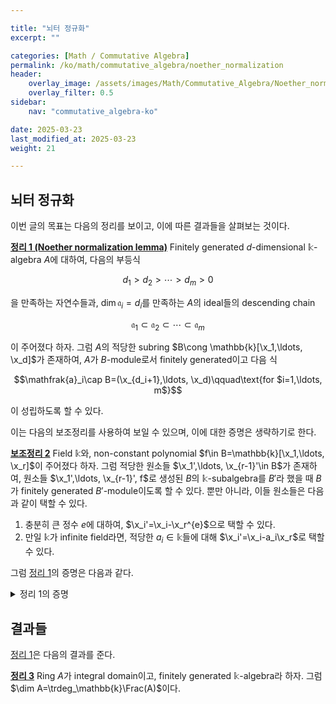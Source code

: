 ```yaml
---

title: "뇌터 정규화"
excerpt: ""

categories: [Math / Commutative Algebra]
permalink: /ko/math/commutative_algebra/noether_normalization
header:
    overlay_image: /assets/images/Math/Commutative_Algebra/Noether_normalization.png
    overlay_filter: 0.5
sidebar: 
    nav: "commutative_algebra-ko"

date: 2025-03-23
last_modified_at: 2025-03-23
weight: 21

---
```


## 뇌터 정규화

이번 글의 목표는 다음의 정리를 보이고, 이에 따른 결과들을 살펴보는 것이다. 

<div class="proposition" markdown="1">

<ins id="thm1">**정리 1 (Noether normalization lemma)**</ins> Finitely generated $d$-dimensional $\mathbb{k}$-algebra $A$에 대하여, 다음의 부등식

$$d_1>d_2>\cdots>d_m>0$$

을 만족하는 자연수들과, $\dim \mathfrak{a}_i=d_i$를 만족하는 $A$의 ideal들의 descending chain

$$\mathfrak{a}_1\subset \mathfrak{a}_2\subset\cdots\subset \mathfrak{a}_m$$

이 주어졌다 하자. 그럼 $A$의 적당한 subring $B\cong \mathbb{k}[\x_1,\ldots, \x_d]$가 존재하여, $A$가 $B$-module로서 finitely generated이고 다음 식

$$\mathfrak{a}_i\cap B=(\x_{d_i+1},\ldots, \x_d)\qquad\text{for $i=1,\ldots, m$}$$

이 성립하도록 할 수 있다. 

</div>

이는 다음의 보조정리를 사용하여 보일 수 있으며, 이에 대한 증명은 생략하기로 한다. 

<div class="proposition" markdown="1">

<ins id="lem2">**보조정리 2**</ins> Field $\mathbb{k}$와, non-constant polynomial $f\in B=\mathbb{k}[\x_1,\ldots, \x_r]$이 주어졌다 하자. 그럼 적당한 원소들 $\x_1',\ldots, \x_{r-1}'\in B$가 존재하여, 원소들 $\x_1',\ldots, \x_{r-1}', f$로 생성된 $B$의 $\mathbb{k}$-subalgebra를 $B'$라 했을 때 $B$가 finitely generated $B'$-module이도록 할 수 있다. 뿐만 아니라, 이들 원소들은 다음과 같이 택할 수 있다.

1. 충분히 큰 정수 $e$에 대하여, $\x_i'=\x_i-\x_r^{e}$으로 택할 수 있다. 
2. 만일 $\mathbb{k}$가 infinite field라면, 적당한 $a_i\in \mathbb{k}$들에 대해 $\x_i'=\x_i-a_i\x_r$로 택할 수 있다. 

</div>

그럼 [정리 1](#thm1)의 증명은 다음과 같다. 

<details class="proof--alone" markdown="1">
<summary>정리 1의 증명</summary>

우선 $A$가 finitely generated $\mathbb{k}$-algebra이므로 $A=\mathbb{k}[\y_1,\ldots, \y_r]/\mathfrak{a}$라 적을 수 있다. 그럼 주어진 조건을 만족하는 ideal들의 chain이 주어졌다 하면, 이들의 $\mathbb{k}[\y_1,\ldots, \y_r]$에서의 preimage들로 이루어진 chain

$$\tilde{\mathfrak{a}}_1\subset \tilde{\mathfrak{a}}_2\subset\cdots\subset  \tilde{\mathfrak{a}}_m$$

를 생각한 후 $\mathfrak{a}_0=\mathfrak{a}$를 끼워넣어 이를 $\mathbb{k}[\y_1,\ldots, \y_r]$에서의 ideal들의 descending chain

$$\mathfrak{a}\subset \tilde{\mathfrak{a}}_1\subset \tilde{\mathfrak{a}}_2\subset\cdots\subset  \tilde{\mathfrak{a}}_m$$

으로 볼 수 있으므로 주어진 주장을 polynomial ring $A=\mathbb{k}[\y_1,\ldots, \y_r]$에 대해서만 보이면 충분하다. 이 경우, [§매개계, ⁋따름정리 10](/ko/math/commutative_algebra/system_of_parameters#cor10)에 의하여 $r=d$여야 한다. 

이제 정리의 원소들 $\x_i$들을 만들기 위해 우리는 우선 $\x_i'=\y_i$로 두고, 이들을 바꿔가며 주어진 조건을 만족하는 $\x_d$들을 찾을 것이다. 이를 위해 다음의 두 조건

1. $A$는 finitely generated $B_e=\mathbb{k}[\x_1',\ldots, \x_e',\x_{e+1},\ldots, \x_d]$-module이다. 
2. 각각의 $i$에 대하여 $\mathfrak{a}_i\cap B_e\supset(\x_m,\ldots, \x_d)$이 성립한다. 여기서 $m=\max(d_i+1, e+1)$이다. 

을 만족하는 원소들 $\x_1',\ldots, \x_e', \x_{e+1},\ldots, \x_d$들이 주어졌다 하고, 이로부터 새로운 원소들 $\x_1',\ldots, \x_{e-1}'$ 그리고 $\x_e$를 찾아 위의 조건이 그대로 유지되도록 할 수 있다는 것을 보인다. 그럼 이 과정을 반복하여 마지막으로 얻어진 $B=B_{d_m}$이 원하는 조건을 만족한다는 것은 둘째 조건의 포함관계가 사실 등식이라는 것을 보이면 자명하며, 이는 양 변에 있는 $B$의 두 ideal들의 차원을 생각하면 당연하다. 

이제 이 귀납법을 완성하기 위해, $d\geq e>d_m$을 만족하는 $e$에 대하여, 위의 두 조건을 만족하는 $\x_1',\ldots, \x_e', \x_{e+1},\ldots, \x_d$들이 주어졌다 하고, $i$가 $e>d_i$를 만족하는 것들 중 가장 작은 index라 가정하자. 그럼

$$\mathfrak{a}_i\cap \mathbb{k}[\x_1',\ldots, \x_e']\neq 0$$

이다. 만일 이 교집합이 $0$이라 가정하면, 둘째 조건에 의해 

$$\mathfrak{a}_i\cap B_e\supseteq (\x_{e+1},\ldots, \x_d)$$

이 성립하는데, 좌변의 ideal은 $d_i$-차원이고, 우변의 ideal의 차원은 $e$가 되어 모순이기 때문이다. 이제 $\x_e$를 위의 교집합에 속하는 아무 nonzero polynomial로 잡은 후, [보조정리 2](#lem2)를 사용하여 새로운 원소들 $\x_1',\ldots, \x_{e-1}'$들도 새로운 원소로 교체해주면 된다.

</details>

## 결과들

[정리 1](#thm1)은 다음의 결과를 준다.

<div class="proposition" markdown="1">

<ins id="thm3">**정리 3**</ins> Ring $A$가 integral domain이고, finitely generated $\mathbb{k}$-algebra라 하자. 그럼 $\dim A=\trdeg_\mathbb{k}\Frac(A)$이다. 

</div>